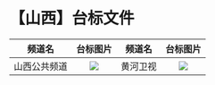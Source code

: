 # 【山西】台标文件
|频道名|台标图片|频道名|台标图片|
|:---:|:---:|:---:|:---:|
|山西公共频道|<img src="https://github.com/atsushi444/iptv/blob/main/logo/other/Shanxi_4.png">|黄河卫视|<img src="https://raw.githubusercontent.com/wanglindl/TVlogo/main/img/Huanghe.png">|

